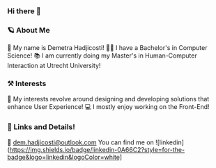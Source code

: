 ### Hi there 👋

### 🪐 About Me
👋 My name is Demetra Hadjicosti!
👩‍🎓 I have a Bachelor's in Computer Science!
📚 I am currently doing my Master's in Human-Computer Interaction at Utrecht University!

### ⚒️ Interests
🤗 My interests revolve around designing and developing solutions that enhance User Experience! 
💻 I mostly enjoy working on the Front-End!

### 🔗 Links and Details!
📧 dem.hadjicosti@outlook.com
You can find me on ![linkedin](https://img.shields.io/badge/linkedin-0A66C2?style=for-the-badge&logo=linkedin&logoColor=white]
